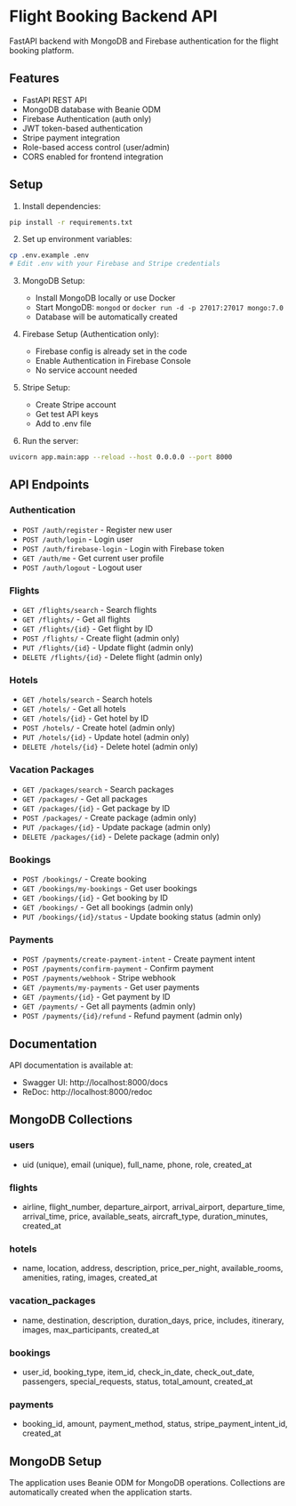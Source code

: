 # Flight Booking Backend API

FastAPI backend with MongoDB and Firebase authentication for the flight booking platform.

## Features

- FastAPI REST API
- MongoDB database with Beanie ODM
- Firebase Authentication (auth only)
- JWT token-based authentication
- Stripe payment integration
- Role-based access control (user/admin)
- CORS enabled for frontend integration

## Setup

1. Install dependencies:
```bash
pip install -r requirements.txt
```

2. Set up environment variables:
```bash
cp .env.example .env
# Edit .env with your Firebase and Stripe credentials
```

3. MongoDB Setup:
   - Install MongoDB locally or use Docker
   - Start MongoDB: `mongod` or `docker run -d -p 27017:27017 mongo:7.0`
   - Database will be automatically created

4. Firebase Setup (Authentication only):
   - Firebase config is already set in the code
   - Enable Authentication in Firebase Console
   - No service account needed

5. Stripe Setup:
   - Create Stripe account
   - Get test API keys
   - Add to .env file

6. Run the server:
```bash
uvicorn app.main:app --reload --host 0.0.0.0 --port 8000
```

## API Endpoints

### Authentication
- `POST /auth/register` - Register new user
- `POST /auth/login` - Login user
- `POST /auth/firebase-login` - Login with Firebase token
- `GET /auth/me` - Get current user profile
- `POST /auth/logout` - Logout user

### Flights
- `GET /flights/search` - Search flights
- `GET /flights/` - Get all flights
- `GET /flights/{id}` - Get flight by ID
- `POST /flights/` - Create flight (admin only)
- `PUT /flights/{id}` - Update flight (admin only)
- `DELETE /flights/{id}` - Delete flight (admin only)

### Hotels
- `GET /hotels/search` - Search hotels
- `GET /hotels/` - Get all hotels
- `GET /hotels/{id}` - Get hotel by ID
- `POST /hotels/` - Create hotel (admin only)
- `PUT /hotels/{id}` - Update hotel (admin only)
- `DELETE /hotels/{id}` - Delete hotel (admin only)

### Vacation Packages
- `GET /packages/search` - Search packages
- `GET /packages/` - Get all packages
- `GET /packages/{id}` - Get package by ID
- `POST /packages/` - Create package (admin only)
- `PUT /packages/{id}` - Update package (admin only)
- `DELETE /packages/{id}` - Delete package (admin only)

### Bookings
- `POST /bookings/` - Create booking
- `GET /bookings/my-bookings` - Get user bookings
- `GET /bookings/{id}` - Get booking by ID
- `GET /bookings/` - Get all bookings (admin only)
- `PUT /bookings/{id}/status` - Update booking status (admin only)

### Payments
- `POST /payments/create-payment-intent` - Create payment intent
- `POST /payments/confirm-payment` - Confirm payment
- `POST /payments/webhook` - Stripe webhook
- `GET /payments/my-payments` - Get user payments
- `GET /payments/{id}` - Get payment by ID
- `GET /payments/` - Get all payments (admin only)
- `POST /payments/{id}/refund` - Refund payment (admin only)

## Documentation

API documentation is available at:
- Swagger UI: http://localhost:8000/docs
- ReDoc: http://localhost:8000/redoc

## MongoDB Collections

### users
- uid (unique), email (unique), full_name, phone, role, created_at

### flights
- airline, flight_number, departure_airport, arrival_airport, departure_time, arrival_time, price, available_seats, aircraft_type, duration_minutes, created_at

### hotels
- name, location, address, description, price_per_night, available_rooms, amenities, rating, images, created_at

### vacation_packages
- name, destination, description, duration_days, price, includes, itinerary, images, max_participants, created_at

### bookings
- user_id, booking_type, item_id, check_in_date, check_out_date, passengers, special_requests, status, total_amount, created_at

### payments
- booking_id, amount, payment_method, status, stripe_payment_intent_id, created_at

## MongoDB Setup

The application uses Beanie ODM for MongoDB operations. Collections are automatically created when the application starts.